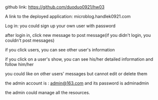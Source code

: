 github link:   https://github.com/duoduo0921/hw03

A link to the deployed application: microblog.handlek0921.com


Log in: you could sign up your own user with password

after login in, click new message to post message(if you didn't login, you couldn't post messages)

if you click users, you can see other user's information

if you click on a user's show, you can see his/her detailed information and follow him/her

you could like on other users' messages but cannot edit or delete them

the admin account is : admin@163.com and its password is adminadmin

the admin could manage all the resources. 
